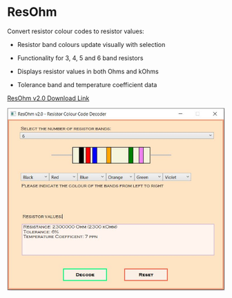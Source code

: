 # ResOhm

Convert resistor colour codes to resistor values: 

* Resistor band colours update visually with selection

* Functionality for 3, 4, 5 and 6 band resistors

* Displays resistor values in both Ohms and kOhms

* Tolerance band and temperature coefficient data 

[ResOhm v2.0 Download Link](https://github.com/martinlai/ResOhm/raw/master/ResOhm/ResOhm.exe)

![ResOhm v2.0](/ResOhm/ResOhm.JPG?raw=true)




